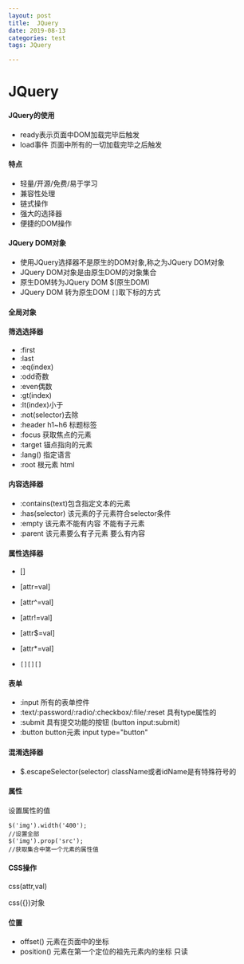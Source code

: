 ```yaml
---
layout: post
title:  JQuery
date: 2019-08-13
categories: test
tags: JQuery

---
```


# JQuery

#### JQuery的使用

- ready表示页面中DOM加载完毕后触发
- load事件 页面中所有的一切加载完毕之后触发

#### 特点

- 轻量/开源/免费/易于学习
- 兼容性处理
- 链式操作
- 强大的选择器
- 便捷的DOM操作

#### JQuery DOM对象

- 使用JQuery选择器不是原生的DOM对象,称之为JQuery DOM对象
- JQuery DOM对象是由原生DOM的对象集合
- 原生DOM转为JQuery DOM $(原生DOM)
- JQuery DOM 转为原生DOM `[]`取下标的方式

#### 全局对象

#### 筛选选择器

- :first
- :last
- :eq(index)
- :odd奇数
- :even偶数
- :gt(index)
- :lt(index)小于
- :not(selector)去除
- :header h1~h6 标题标签
- :focus 获取焦点的元素
- :target 锚点指向的元素
- :lang() 指定语言
- :root 根元素 html

#### 内容选择器

- :contains(text)包含指定文本的元素
- :has(selector) 该元素的子元素符合selector条件
- :empty 该元素不能有内容 不能有子元素
- :parent 该元素要么有子元素 要么有内容

#### 属性选择器

- []
- [attr=val]
- [attr^=val]
- [attr!=val]

- [attr$=val]
- [attr*=val]
- `[][][]`

#### 表单

- :input 所有的表单控件
- :text/:password/:radio/:checkbox/:file/:reset 具有type属性的
- :submit 具有提交功能的按钮 (button input:submit)
- :button button元素 input type="button"

#### 混淆选择器

- $.escapeSelector(selector) className或者idName是有特殊符号的

#### 属性

设置属性的值

```
$('img').width('400');
//设置全部
$('img').prop('src');
//获取集合中第一个元素的属性值
```

#### CSS操作

css(attr,val)

css({})对象

#### 位置

- offset() 元素在页面中的坐标
- position() 元素在第一个定位的祖先元素内的坐标 只读









